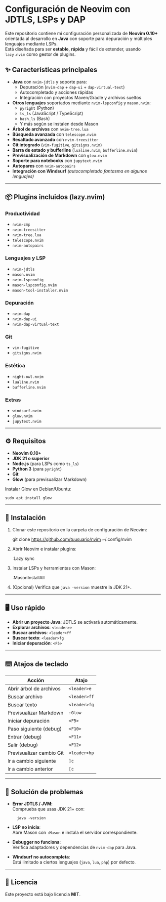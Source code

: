# Configuración de Neovim con JDTLS, LSPs y DAP

Este repositorio contiene mi configuración personalizada de **Neovim 0.10+** orientada al desarrollo en **Java** con soporte para depuración y múltiples lenguajes mediante LSPs.  
Está diseñada para ser **estable**, **rápida** y fácil de extender, usando `lazy.nvim` como gestor de plugins.

## ✨ Características principales

- **Java** con `nvim-jdtls` y soporte para:
  - Depuración (`nvim-dap` + `dap-ui` + `dap-virtual-text`)
  - Autocompletado y acciones rápidas
  - Integración con proyectos Maven/Gradle y archivos sueltos
- **Otros lenguajes** soportados mediante `nvim-lspconfig` y `mason.nvim`:
  - `pyright` (Python)
  - `ts_ls` (JavaScript / TypeScript)
  - `bash_ls` (Bash)
  - Y más según se instalen desde Mason
- **Árbol de archivos** con `nvim-tree.lua`
- **Búsqueda avanzada** con `telescope.nvim`
- **Resaltado avanzado** con `nvim-treesitter`
- **Git integrado** (`vim-fugitive`, `gitsigns.nvim`)
- **Barra de estado y bufferline** (`lualine.nvim`, `bufferline.nvim`)
- **Previsualización de Markdown** con `glow.nvim`
- **Soporte para notebooks** con `jupytext.nvim`
- **Autopares** con `nvim-autopairs`
- **Integración con Windsurf** *(autocompletado fantasma en algunos lenguajes)*

---

## 📦 Plugins incluidos (lazy.nvim)

### Productividad
- `nvim-cmp`
- `nvim-treesitter`
- `nvim-tree.lua`
- `telescope.nvim`
- `nvim-autopairs`

### Lenguajes y LSP
- `nvim-jdtls`
- `mason.nvim`
- `nvim-lspconfig`
- `mason-lspconfig.nvim`
- `mason-tool-installer.nvim`

### Depuración
- `nvim-dap`
- `nvim-dap-ui`
- `nvim-dap-virtual-text`

### Git
- `vim-fugitive`
- `gitsigns.nvim`

### Estética
- `night-owl.nvim`
- `lualine.nvim`
- `bufferline.nvim`

### Extras
- `windsurf.nvim`
- `glow.nvim`
- `jupytext.nvim`

---

## ⚙️ Requisitos

- **Neovim 0.10+**
- **JDK 21 o superior**
- **Node.js** (para LSPs como `ts_ls`)
- **Python 3** (para `pyright`)
- **Git**
- **Glow** (para previsualizar Markdown)

Instalar Glow en Debian/Ubuntu:

    sudo apt install glow

---

## 🚀 Instalación

1. Clonar este repositorio en la carpeta de configuración de Neovim:

    git clone https://github.com/tuusuario/nvim ~/.config/nvim

2. Abrir Neovim e instalar plugins:

    :Lazy sync

3. Instalar LSPs y herramientas con Mason:

    :MasonInstallAll

4. (Opcional) Verifica que `java -version` muestre la JDK 21+.

---

## 🖥️ Uso rápido

- **Abrir un proyecto Java**: JDTLS se activará automáticamente.
- **Explorar archivos**: `<leader>e`
- **Buscar archivos**: `<leader>ff`
- **Buscar texto**: `<leader>fg`
- **Iniciar depuración**: `<F5>`

---

## ⌨️ Atajos de teclado

| Acción | Atajo |
|--------|-------|
| Abrir árbol de archivos | `<leader>e` |
| Buscar archivo | `<leader>ff` |
| Buscar texto | `<leader>fg` |
| Previsualizar Markdown | `:Glow` |
| Iniciar depuración | `<F5>` |
| Paso siguiente (debug) | `<F10>` |
| Entrar (debug) | `<F11>` |
| Salir (debug) | `<F12>` |
| Previsualizar cambio Git | `<leader>hp` |
| Ir a cambio siguiente | `]c` |
| Ir a cambio anterior | `[c` |

---

## 🐞 Solución de problemas

- **Error JDTLS / JVM**:  
  Comprueba que usas JDK 21+ con:

        java -version

- **LSP no inicia**:  
  Abre Mason con `:Mason` e instala el servidor correspondiente.

- **Debugger no funciona**:  
  Verifica adaptadores y dependencias de `nvim-dap` para Java.

- **Windsurf no autocompleta**:  
  Está limitado a ciertos lenguajes (`java`, `lua`, `php`) por defecto.

---

## 📄 Licencia

Este proyecto está bajo licencia **MIT**.

